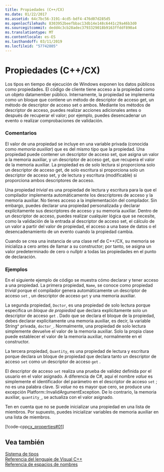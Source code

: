 ```yaml
---
title: Propiedades (C++/CX)
ms.date: 01/22/2017
ms.assetid: 64c7bc56-3191-4cd5-bdf4-476d07d285d5
ms.openlocfilehash: 8303952beefbbac13db14e148c6441c29a46b3d0
ms.sourcegitcommit: dedd4c3cb28adec3793329018b9163ffddf890a4
ms.translationtype: MT
ms.contentlocale: es-ES
ms.lasthandoff: 03/11/2019
ms.locfileid: "57742805"
---
```

# <a name="properties-ccx"></a>Propiedades (C++/CX)

Los tipos en tiempo de ejecución de Windows exponen los datos públicos como propiedades. El código de cliente tiene acceso a la propiedad como un objeto datamember público. Internamente, la propiedad se implementa como un bloque que contiene un método de descriptor de acceso get, un método de descriptor de acceso set o ambos. Mediante los métodos de descriptor de acceso, puedes realizar acciones adicionales antes o después de recuperar el valor; por ejemplo, puedes desencadenar un evento o realizar comprobaciones de validación.

### <a name="remarks"></a>Comentarios

El valor de una propiedad se incluye en una variable privada (conocida como *memoria auxiliar*) que es del mismo tipo que la propiedad. Una propiedad puede contener un descriptor de acceso set, que asigna un valor a la memoria auxiliar, y un descriptor de acceso get, que recupera el valor de la memoria auxiliar. La propiedad es de solo lectura si proporciona solo un descriptor de acceso get, de solo escritura si proporciona solo un descriptor de acceso set, y de lectura y escritura (modificable) si proporciona ambos descriptores de acceso.

Una propiedad *trivial* es una propiedad de lectura y escritura para la que el compilador implementa automáticamente los descriptores de acceso y la memoria auxiliar. No tienes acceso a la implementación del compilador. Sin embargo, puedes declarar una propiedad personalizada y declarar explícitamente sus descriptores de acceso y su memoria auxiliar. Dentro de un descriptor de acceso, puedes realizar cualquier lógica que se necesite, como la validación de la entrada al descriptor de acceso set, el cálculo de un valor a partir del valor de propiedad, el acceso a una base de datos o el desencadenamiento de un evento cuando la propiedad cambia.

Cuando se crea una instancia de una clase ref de C++/CX, su memoria se inicializa a cero antes de llamar a su constructor; por tanto, se asigna un valor predeterminado de cero o nullptr a todas las propiedades en el punto de declaración.

### <a name="examples"></a>Ejemplos

En el siguiente ejemplo de código se muestra cómo declarar y tener acceso a una propiedad. La primera propiedad, `Name`, se conoce como propiedad *trivial* porque el compilador genera automáticamente un descriptor de acceso `set` , un descriptor de acceso `get` y una memoria auxiliar.

La segunda propiedad, `Doctor`, es una propiedad de solo lectura porque especifica un *bloque de propiedad* que declara explícitamente solo un descriptor de acceso `get` . Dado que se declara el bloque de la propiedad, debes declarar explícitamente una memoria auxiliar, es decir, la variable String^ privada, `doctor_`. Normalmente, una propiedad de solo lectura simplemente devuelve el valor de la memoria auxiliar. Solo la propia clase puede establecer el valor de la memoria auxiliar, normalmente en el constructor.

La tercera propiedad, `Quantity`, es una propiedad de lectura y escritura porque declara un bloque de propiedad que declara tanto un descriptor de acceso `set` como un descriptor de acceso `get` .

El descriptor de acceso `set` realiza una prueba de validez definida por el usuario en el valor asignado. A diferencia de C#, aquí el nombre *value* es simplemente el identificador del parámetro en el descriptor de acceso `set` ; no es una palabra clave. Si *value* no es mayor que cero, se produce una excepción Platform::InvalidArgumentException. De lo contrario, la memoria auxiliar, `quantity_`, se actualiza con el valor asignado.

Ten en cuenta que no se puede inicializar una propiedad en una lista de miembros. Por supuesto, puedes inicializar variables de memoria auxiliar en una lista de miembros.

[!code-cpp[cx_properties#01](../cppcx/codesnippet/CPP/cx_properties/class1.h#01)]

## <a name="see-also"></a>Vea también

[Sistema de tipos](../cppcx/type-system-c-cx.md)<br/>
[Referencia del lenguaje de Visual C++](../cppcx/visual-c-language-reference-c-cx.md)<br/>
[Referencia de espacios de nombres](../cppcx/namespaces-reference-c-cx.md)
